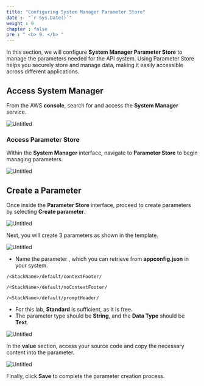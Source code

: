 ```yaml
---
title: "Configuring System Manager Parameter Store"
date :  "`r Sys.Date()`" 
weight : 9
chapter : false
pre : " <b> 9. </b> "
---
```


In this section, we will configure **System Manager Parameter Store** to manage the parameters needed for the API system. Using Parameter Store helps you securely store and manage data, making it easily accessible across different applications.

## Access System Manager

From the AWS **console**, search for and access the **System Manager** service.

![Untitled](/images/System%20Manager%2081af2df204ae47228cfd929b014df79e/image.png)

### Access Parameter Store

Within the **System Manager** interface, navigate to **Parameter Store** to begin managing parameters.

![Untitled](/images/System%20Manager%2081af2df204ae47228cfd929b014df79e/image%201.png)

## Create a Parameter

Once inside the **Parameter Store** interface, proceed to create parameters by selecting **Create parameter**.

![Untitled](/images/System%20Manager%2081af2df204ae47228cfd929b014df79e/image%202.png)

Next, you will create 3 parameters as shown in the template.

![Untitled](/images/System%20Manager%2081af2df204ae47228cfd929b014df79e/image%203.png)

- Name the parameter **<StackName>**, which you can retrieve from **appconfig.json** in your system.

```text
/<StackName>/default/contextFooter/

/<StackName>/default/noContextFooter/

/<StackName>/default/promptHeader/
```

- For this lab, **Standard** is sufficient, as it is free.
- The parameter type should be **String**, and the **Data Type** should be **Text**.

![Untitled](/images/System%20Manager%2081af2df204ae47228cfd929b014df79e/image%204.png)

In the **value** section, access your source code and copy the necessary content into the parameter.

![Untitled](/images/System%20Manager%2081af2df204ae47228cfd929b014df79e/image%205.png)

Finally, click **Save** to complete the parameter creation process.